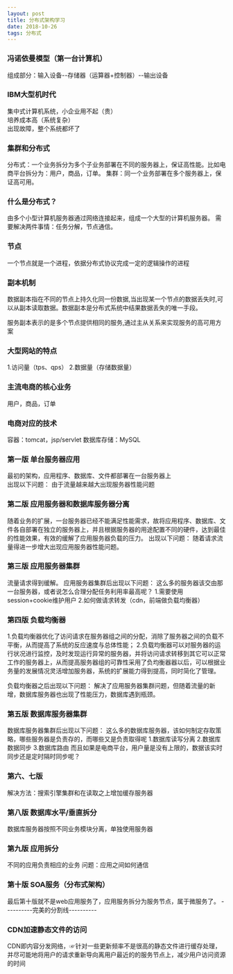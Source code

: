 ```yaml
--- 
layout: post
title: 分布式架构学习
date: 2018-10-26
tags: 分布式
---
```

### **冯诺依曼模型（第一台计算机）**
组成部分：输入设备--存储器（运算器+控制器）--输出设备
### **IBM大型机时代**
集中式计算机系统，小企业用不起（贵）  
培养成本高（系统复杂）  
出现故障，整个系统都坏了  
### **集群和分布式**
分布式：一个业务拆分为多个子业务部署在不同的服务器上，保证高性能。比如电商平台拆分为：用户，商品，订单。 
集群：同一个业务部署在多个服务器上，保证高可用。
### **什么是分布式？**
由多个小型计算机服务器通过网络连接起来，组成一个大型的计算机服务器。 
需要解决两件事情：任务分解，节点通信。
### **节点**
一个节点就是一个进程，依据分布式协议完成一定的逻辑操作的进程
### **副本机制**
数据副本指在不同的节点上持久化同一份数据,当出现某一个节点的数据丢失时,可以从副本读取数据。数据副本是分布式系统中结果数据丢失的唯一手段。

服务副本表示的是多个节点提供相同的服务,通过主从关系来实现服务的高可用方案
### **大型网站的特点**
1.访问量（tps、qps） 
2.数据量（存储数据量）
### **主流电商的核心业务**

用户，商品，订单

### **电商对应的技术**

容器：tomcat，jsp/servlet 
数据库存储：MySQL
### **第一版 单台服务器应用**
最初的架构，应用程序、数据库、文件都部署在一台服务器上   
出现以下问题： 
由于流量越来越大出现服务器性能问题
### **第二版 应用服务器和数据库服务器分离**
随着业务的扩展，一台服务器已经不能满足性能需求，故将应用程序、数据库、文件各自部署在独立的服务器上，并且根据服务器的用途配置不同的硬件，达到最佳的性能效果，有效的缓解了应用服务器负载的压力。 
出现以下问题： 
随着请求流量得进一步增大出现应用服务器性能问题。
### **第三版 应用服务器集群**
流量请求得到缓解。 
应用服务器集群后出现以下问题： 
这么多的服务器该交由那一台服务器，或者说怎么合理分配任务利用率最高呢？
1.需要使用session+cookie维护用户 
2.如何做请求转发（cdn，前端做负载均衡器）
### **第四版 负载均衡器**
1.负载均衡器优化了访问请求在服务器组之间的分配，消除了服务器之间的负载不平衡，从而提高了系统的反应速度与总体性能； 
2.负载均衡器可以对服务器的运行状况进行监控，及时发现运行异常的服务器，并将访问请求转移到其它可以正常工作的服务器上，从而提高服务器组的可靠性采用了负均衡器器以后，可以根据业务量的发展情况灵活增加服务器，系统的扩展能力得到提高，同时简化了管理。

负载均衡器之后出现以下问题： 
解决了应用服务器集群问题，但随着流量的新增，数据库服务器也出现了性能压力，数据库遇到瓶颈。
### **第五版 数据库服务器集群**
数据库服务器集群后出现以下问题： 
这么多的数据库服务器，该如何制定存取策略，哪些服务器是负责存的，而哪些又是负责取得呢
1.数据库读写分离 
2.数据库数据同步 
3.数据库路由
而且如果是电商平台，用户量是没有上限的，数据该实时同步还是定时隔时同步呢？
### **第六、七版**
解决方法：搜索引擎集群和在读取之上增加缓存服务器
### **第八版 数据库水平/垂直拆分**
数据库服务器按照不同业务模块分离，单独使用服务器
### **第九版 应用拆分**
不同的应用负责相应的业务
问题：应用之间如何通信
### **第十版 SOA服务（分布式架构）**
最后第十版就不是web应用服务了，应用服务拆分为服务节点，属于微服务了。
----------完美的分割线----------
### **CDN加速静态文件的访问**
CDN即内容分发网络，☞针对一些更新频率不是很高的静态文件进行缓存处理，并尽可能地将用户的请求重新导向离用户最近的的服务节点上，减少用户访问资源的时间

